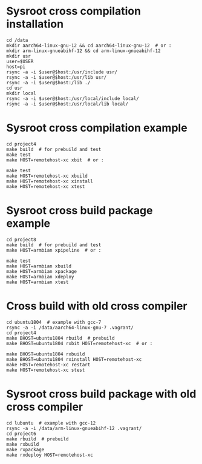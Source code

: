 # Sysroot cross compilation installation
```
cd /data
mkdir aarch64-linux-gnu-12 && cd aarch64-linux-gnu-12  # or :
mkdir arm-linux-gnueabihf-12 && cd arm-linux-gnueabihf-12
mkdir usr
user=$USER
host=pi
rsync -a -i $user@$host:/usr/include usr/
rsync -a -i $user@$host:/usr/lib usr/
rsync -a -i $user@$host:/lib ./
cd usr
mkdir local
rsync -a -i $user@$host:/usr/local/include local/
rsync -a -i $user@$host:/usr/local/lib local/
```

# Sysroot cross compilation example
```
cd project4
make build  # for prebuild and test
make test
make HOST=remotehost-xc xbit  # or :

make test
make HOST=remotehost-xc xbuild
make HOST=remotehost-xc xinstall
make HOST=remotehost-xc xtest
```

# Sysroot cross build package example
```
cd project8
make build  # for prebuild and test
make HOST=armbian xpipeline  # or :

make test
make HOST=armbian xbuild
make HOST=armbian xpackage
make HOST=armbian xdeploy
make HOST=armbian xtest
```

# Cross build with old cross compiler
```
cd ubuntu1804  # example with gcc-7
rsync -a -i /data/aarch64-linux-gnu-7 .vagrant/
cd project4
make BHOST=ubuntu1804 rbuild  # prebuild
make BHOST=ubuntu1804 rxbit HOST=remotehost-xc  # or :

make BHOST=ubuntu1804 rxbuild
make BHOST=ubuntu1804 rxinstall HOST=remotehost-xc
make HOST=remotehost-xc restart
make HOST=remotehost-xc stest
```

# Sysroot cross build package with old cross compiler
```
cd lubuntu  # example with gcc-12
rsync -a -i /data/arm-linux-gnueabihf-12 .vagrant/
cd project6
make rbuild  # prebuild
make rxbuild
make rxpackage
make rxdeploy HOST=remotehost-xc
```
